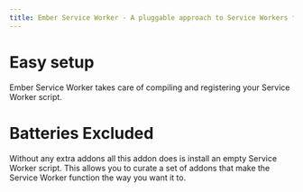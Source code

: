 ```yaml
---
title: Ember Service Worker - A pluggable approach to Service Workers for Ember.js
---
```


# Easy setup

Ember Service Worker takes care of compiling and registering your Service Worker
script.

# Batteries Excluded

Without any extra addons all this addon does is install an empty Service Worker
script. This allows you to curate a set of addons that make the Service Worker
function the way you want it to.
